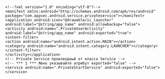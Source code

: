     <!--?xml version="1.0" encoding="utf-8"?-->
    <manifest xmlns:android="http://schemas.android.com/apk/res/android" package="com.appsec.android.service.privateservice"></manifest>
    <application android:icon="@drawable/ic_launcher" android:label="@string/app_name" android:allowbackup="false">
    <activity android:name=".PrivateUserActivity" android:label="@string/app_name" android:exported="true">
    <intent-filter>
    <action android:name="android.intent.action.MAIN"></action>
    <category android:name="android.intent.category.LAUNCHER"></category>
    </intent-filter>
    </activity></application>
    <!-- Private Service производный от класса Service -->
    <!-- *** 1 *** Явно указывайте атрибут exported="false" -->
    <service android:name=".PrivateStartService" android:exported="false"></service>
